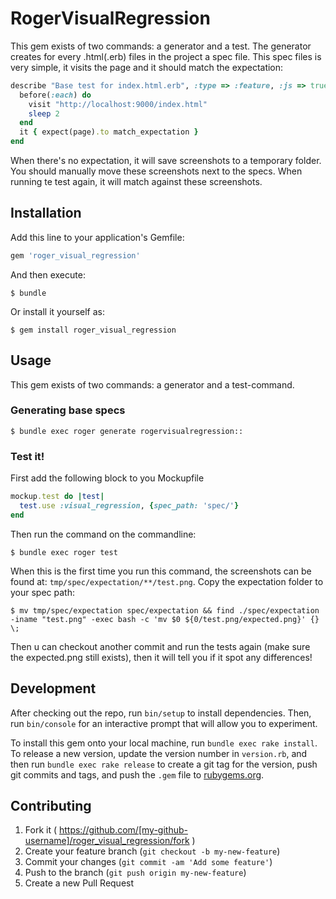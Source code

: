 # RogerVisualRegression

This gem exists of two commands: a generator and a test. The generator creates for every .html(.erb) files in the project a spec file. This spec files is very simple, it visits the page and it should match the expectation:

```ruby
describe "Base test for index.html.erb", :type => :feature, :js => true do
  before(:each) do
    visit "http://localhost:9000/index.html"
    sleep 2
  end
  it { expect(page).to match_expectation } 
end    
```

When there's no expectation, it will save screenshots to a temporary folder. You should manually move these screenshots next to the specs. When running te test again, it will match against these screenshots.

## Installation

Add this line to your application's Gemfile:

```ruby
gem 'roger_visual_regression'
```

And then execute:

    $ bundle

Or install it yourself as:

    $ gem install roger_visual_regression

## Usage

This gem exists of two commands: a generator and a test-command.

### Generating base specs

    $ bundle exec roger generate rogervisualregression::

### Test it!

First add the following block to you Mockupfile

```ruby
mockup.test do |test|
  test.use :visual_regression, {spec_path: 'spec/'}
end    
```

Then run the command on the commandline:
    
    $ bundle exec roger test

When this is the first time you run this command, the screenshots can be found at: `tmp/spec/expectation/**/test.png`. Copy the expectation folder to your spec path:

    $ mv tmp/spec/expectation spec/expectation && find ./spec/expectation -iname "test.png" -exec bash -c 'mv $0 ${0/test.png/expected.png}' {} \;

Then u can checkout another commit and run the tests again (make sure the expected.png still exists), then it will tell you if it spot any differences!

## Development

After checking out the repo, run `bin/setup` to install dependencies. Then, run `bin/console` for an interactive prompt that will allow you to experiment.

To install this gem onto your local machine, run `bundle exec rake install`. To release a new version, update the version number in `version.rb`, and then run `bundle exec rake release` to create a git tag for the version, push git commits and tags, and push the `.gem` file to [rubygems.org](https://rubygems.org).

## Contributing

1. Fork it ( https://github.com/[my-github-username]/roger_visual_regression/fork )
2. Create your feature branch (`git checkout -b my-new-feature`)
3. Commit your changes (`git commit -am 'Add some feature'`)
4. Push to the branch (`git push origin my-new-feature`)
5. Create a new Pull Request
